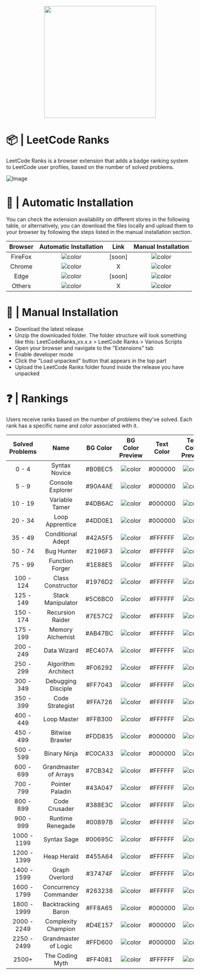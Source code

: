 <p align="center">
  <img height="300" src="https://github.com/user-attachments/assets/f2a5c966-0eef-463e-8b5c-32335320d6b0" />
</p>

# 📦 | LeetCode Ranks
LeetCode Ranks is a browser extension that adds a badge ranking system to LeetCode user profiles, based on the number of solved problems.

![Image](https://github.com/user-attachments/assets/583f4f59-b9f7-456e-8483-b42076a70902)

# 🚀 | Automatic Installation
You can check the extension availability on different stores in the following table, or alternatively, you can download the files locally and upload them to your browser by following the steps listed in the manual installation section.
<div align="center">

|   Browser   |   Automatic Installation   |     Link     |   Manual Installation   |
|:-----------:|:--------------------------:|:------------:|:------------------------:|
|   FireFox   | ![color](https://placehold.co/100x20/00ff00/00ff00.png) |  [soon]   | ![color](https://placehold.co/100x20/00ff00/00ff00.png) |
|   Chrome    | ![color](https://placehold.co/100x20/ff0000/ff0000.png) |    X      | ![color](https://placehold.co/100x20/00ff00/00ff00.png) |
|    Edge     | ![color](https://placehold.co/100x20/00ff00/00ff00.png) |  [soon]   | ![color](https://placehold.co/100x20/00ff00/00ff00.png) |
|   Others    | ![color](https://placehold.co/100x20/ff0000/ff0000.png) |    X      | ![color](https://placehold.co/100x20/00ff00/00ff00.png) |

</div>



# 🔧 | Manual Installation
- Download the latest release
- Unzip the downloaded folder. The folder structure will look something like this: LeetCodeRanks_vx.x.x > LeetCode Ranks > Various Scripts 
- Open your browser and navigate to the "Extensions" tab
- Enable developer mode
- Click the "Load unpacked" button that appears in the top part
- Upload the LeetCode Ranks folder found inside the release you have unpacked

# ❓ | Rankings
Users receive ranks based on the number of problems they’ve solved.
Each rank has a specific name and color associated with it.
<div align="center">
  
| Solved Problems     | Name                      | BG Color   | BG Color Preview                                        | Text Color | Text Color Preview
|:-------------------:|:-------------------------:|:----------:|:-------------------------------------------------------:|:-----------:|:-------------------:|
| 0 - 4               | Syntax Novice             | #B0BEC5    | ![color](https://placehold.co/100x20/B0BEC5/B0BEC5.png) | #000000 | ![color](https://placehold.co/100x20/000000/000000.png)
| 5 - 9               | Console Explorer          | #90A4AE    | ![color](https://placehold.co/100x20/90A4AE/90A4AE.png) | #000000 | ![color](https://placehold.co/100x20/000000/000000.png)
| 10 - 19             | Variable Tamer            | #4DB6AC    | ![color](https://placehold.co/100x20/4DB6AC/4DB6AC.png) | #000000 | ![color](https://placehold.co/100x20/000000/000000.png)
| 20 - 34             | Loop Apprentice           | #4DD0E1    | ![color](https://placehold.co/100x20/4DD0E1/4DD0E1.png) | #000000 | ![color](https://placehold.co/100x20/000000/000000.png)
| 35 - 49             | Conditional Adept         | #42A5F5    | ![color](https://placehold.co/100x20/42A5F5/42A5F5.png) | #FFFFFF | ![color](https://placehold.co/100x20/FFFFFF/FFFFFF.png)
| 50 - 74             | Bug Hunter                | #2196F3    | ![color](https://placehold.co/100x20/2196F3/2196F3.png) | #FFFFFF | ![color](https://placehold.co/100x20/FFFFFF/FFFFFF.png)
| 75 - 99             | Function Forger           | #1E88E5    | ![color](https://placehold.co/100x20/1E88E5/1E88E5.png) | #FFFFFF | ![color](https://placehold.co/100x20/FFFFFF/FFFFFF.png)
| 100 - 124           | Class Constructor         | #1976D2    | ![color](https://placehold.co/100x20/1976D2/1976D2.png) | #FFFFFF | ![color](https://placehold.co/100x20/FFFFFF/FFFFFF.png)
| 125 - 149           | Stack Manipulator         | #5C6BC0    | ![color](https://placehold.co/100x20/5C6BC0/5C6BC0.png) | #FFFFFF | ![color](https://placehold.co/100x20/FFFFFF/FFFFFF.png)
| 150 - 174           | Recursion Raider          | #7E57C2    | ![color](https://placehold.co/100x20/7E57C2/7E57C2.png) | #FFFFFF | ![color](https://placehold.co/100x20/FFFFFF/FFFFFF.png)
| 175 - 199           | Memory Alchemist          | #AB47BC    | ![color](https://placehold.co/100x20/AB47BC/AB47BC.png) | #FFFFFF | ![color](https://placehold.co/100x20/FFFFFF/FFFFFF.png)
| 200 - 249           | Data Wizard               | #EC407A    | ![color](https://placehold.co/100x20/EC407A/EC407A.png) | #FFFFFF | ![color](https://placehold.co/100x20/FFFFFF/FFFFFF.png)
| 250 - 299           | Algorithm Architect       | #F06292    | ![color](https://placehold.co/100x20/F06292/F06292.png) | #FFFFFF | ![color](https://placehold.co/100x20/FFFFFF/FFFFFF.png)
| 300 - 349           | Debugging Disciple        | #FF7043    | ![color](https://placehold.co/100x20/FF7043/FF7043.png) | #FFFFFF | ![color](https://placehold.co/100x20/FFFFFF/FFFFFF.png)
| 350 - 399           | Code Strategist           | #FFA726    | ![color](https://placehold.co/100x20/FFA726/FFA726.png) | #FFFFFF | ![color](https://placehold.co/100x20/FFFFFF/FFFFFF.png)
| 400 - 449           | Loop Master               | #FFB300    | ![color](https://placehold.co/100x20/FFB300/FFB300.png) | #FFFFFF | ![color](https://placehold.co/100x20/FFFFFF/FFFFFF.png)
| 450 - 499           | Bitwise Brawler           | #FDD835    | ![color](https://placehold.co/100x20/FDD835/FDD835.png) | #000000 | ![color](https://placehold.co/100x20/000000/000000.png)
| 500 - 599           | Binary Ninja              | #C0CA33    | ![color](https://placehold.co/100x20/C0CA33/C0CA33.png) | #000000 | ![color](https://placehold.co/100x20/000000/000000.png)
| 600 - 699           | Grandmaster of Arrays     | #7CB342    | ![color](https://placehold.co/100x20/7CB342/7CB342.png) | #FFFFFF | ![color](https://placehold.co/100x20/FFFFFF/FFFFFF.png)
| 700 - 799           | Pointer Paladin           | #43A047    | ![color](https://placehold.co/100x20/43A047/43A047.png) | #FFFFFF | ![color](https://placehold.co/100x20/FFFFFF/FFFFFF.png)
| 800 - 899           | Code Crusader             | #388E3C    | ![color](https://placehold.co/100x20/388E3C/388E3C.png) | #FFFFFF | ![color](https://placehold.co/100x20/FFFFFF/FFFFFF.png)
| 900 - 999           | Runtime Renegade          | #00897B    | ![color](https://placehold.co/100x20/00897B/00897B.png) | #FFFFFF | ![color](https://placehold.co/100x20/FFFFFF/FFFFFF.png)
| 1000 - 1199         | Syntax Sage               | #00695C    | ![color](https://placehold.co/100x20/00695C/00695C.png) | #FFFFFF | ![color](https://placehold.co/100x20/FFFFFF/FFFFFF.png)
| 1200 - 1399         | Heap Herald               | #455A64    | ![color](https://placehold.co/100x20/455A64/455A64.png) | #FFFFFF | ![color](https://placehold.co/100x20/FFFFFF/FFFFFF.png)
| 1400 - 1599         | Graph Overlord            | #37474F    | ![color](https://placehold.co/100x20/37474F/37474F.png) | #FFFFFF | ![color](https://placehold.co/100x20/FFFFFF/FFFFFF.png)
| 1600 - 1799         | Concurrency Commander     | #263238    | ![color](https://placehold.co/100x20/263238/263238.png) | #FFFFFF | ![color](https://placehold.co/100x20/FFFFFF/FFFFFF.png)
| 1800 - 1999         | Backtracking Baron        | #FF8A65    | ![color](https://placehold.co/100x20/FF8A65/FF8A65.png) | #000000 | ![color](https://placehold.co/100x20/000000/000000.png)
| 2000 - 2249         | Complexity Champion       | #D4E157    | ![color](https://placehold.co/100x20/D4E157/D4E157.png) | #000000 | ![color](https://placehold.co/100x20/000000/000000.png)
| 2250 - 2499         | Grandmaster of Logic      | #FFD600    | ![color](https://placehold.co/100x20/FFD600/FFD600.png) | #000000 | ![color](https://placehold.co/100x20/000000/000000.png)
| 2500+               | The Coding Myth           | #FF4081    | ![color](https://placehold.co/100x20/FF4081/FF4081.png) | #FFFFFF | ![color](https://placehold.co/100x20/FFFFFF/FFFFFF.png)

</div>



